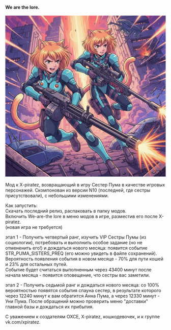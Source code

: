 #### We are the lore.

![picture](kdpv.webp "Puma Sisters")

Мод к X-piratez, возвращающий в игру Сестер Пума в качестве игровых персонажей.
Скомпонован из версии N10 (последней, где сестры присутствовали), с небольшими изменениями.

Как запустить:  
Скачать последний релиз, распаковать в папку модов.  
Включить We-are-the lore в меню модов в игре, разместив его после X-piratez.  
(новая игра не требуется)  

этап 1 - Получить четвертый ранг, изучить VIP Сестры Пумы (из социологии), потребовать и выполнить особое задание (но не отмененить его!) и дождаться нового месяца: появится событие STR_PUMA_SISTERS_PREQ (его можно увидеть в файле сохранений). 
Вероятность появления события в новом месяце - 70% для пути кошей и 23% для остальных путей.  
Событие будет считаться выполненным через 43400 минут после начала месяца - появится оповещение, что сестры вас заметили.  

этап 2 - Получить седьмой ранг и дождаться нового месяца: со 100% вероятностью появятся события спауна сестер, в результате которого через 12240 минут к вам обратится Анна Пума, а через 12330 минут - Уни Пума. После обращений можно проверить меню "доставки" главной базы и дождаться их прибытия.  

С уважением к создателям OXCE, X-piratez, кошкодевочек, и к группе vk.com/xpiratez.
